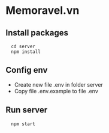 # Memoravel.vn

## Install packages

```
  cd server
  npm install
```

## Config env

- Create new file .env in folder server
- Copy file .env.example to file .env

## Run server

```
  npm start
```
